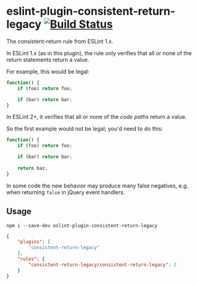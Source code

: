 # eslint-plugin-consistent-return-legacy [![Build Status](https://travis-ci.org/erikdesjardins/eslint-plugin-consistent-return-legacy.svg?branch=master)](https://travis-ci.org/erikdesjardins/eslint-plugin-consistent-return-legacy)

The consistent-return rule from ESLint 1.x.

In ESLint 1.x (as in this plugin), the rule only verifies that all or none of the return statements return a value.

For example, this would be legal:

```js
function() {
	if (foo) return foo;

	if (bar) return bar;
}
```

In ESLint 2+, it verifies that all or none of the *code paths* return a value.

So the first example would not be legal; you'd need to do this:

```js
function() {
	if (foo) return foo;

	if (bar) return bar;
	
	return baz;
}
```

In some code the new behavior may produce many false negatives, e.g. when returning `false` in jQuery event handlers.

## Usage

`npm i --save-dev eslint-plugin-consistent-return-legacy`

```json
{
	"plugins": [
		"consistent-return-legacy"
	],
	"rules": {
		"consistent-return-legacy/consistent-return-legacy": 2
	}
}
```
